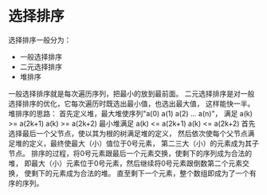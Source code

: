 # 选择排序

选择排序一般分为：

- 一般选择排序
- 二元选择排序
- 堆排序 

一般选择排序就是每次遍历序列，把最小的放到最前面。
二元选择排序是对一般选择排序的优化，它每次遍历时既选出最小值，也选出最大值，
这样能快一半。
堆排序的思路：
首先定义堆，最大堆使序列"a(0) a(1) a(2) ... a(n)"，
满足
a(k) >= a(2k+1)
a(k) >= a(2k+2)
最小堆满足
a(k) <= a(2k+1)
a(k) <= a(2k+2)
首先选择最后一个父节点，使以其为根的树满足堆的定义，
然后依次使每个父节点满足堆的定义，最终使最大（小）值位于0号元素，
第二三大（小）的元素成为其子节点。
排序的过程，将0号元素跟最后一个元素交换，使剩下的序列成为合法的堆，
即最大（小）元素位于0号元素，然后继续将0号元素跟倒数第二个元素交换，
使剩下的元素成为合法的堆。
直至剩下一个元素，整个数组即成为了一个有序的序列。

